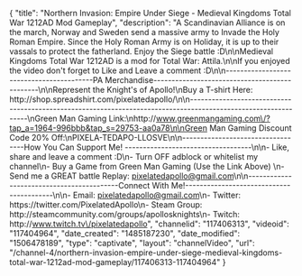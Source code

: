 {
    "title": "Northern Invasion: Empire Under Siege - Medieval Kingdoms Total War 1212AD Mod Gameplay",
    "description": "A Scandinavian Alliance is on the march, Norway and Sweden send a massive army to Invade the Holy Roman Empire.  Since the Holy Roman Army  is on Holiday, it is up to their vassals to protect the fatherland.  Enjoy the Siege battle :D\n\nMedieval Kingdoms Total War 1212AD is a mod for Total War: Attila.\n\nIf you enjoyed the video don't forget to Like and Leave a comment :D\n\n-----------------------------------------PA Merchandise----------------------------------------------\n\nRepresent the Knight's of Apollo!\nBuy a T-shirt Here: http:\/\/shop.spreadshirt.com\/pixelatedapollo\/\n\n---------------------------------------------------------------------------------------------------------------\nGreen Man Gaming Link:\nhttp:\/\/www.greenmangaming.com\/?tap_a=1964-996bbb&tap_s=29753-aa0a78\n\nGreen Man Gaming Discount Code 20% Off:\nPIXELA-TEDAPO-LLOSVE\n\n----------------------------------How You Can Support Me! -----------------------------------\n\n- Like, share and leave a comment :D\n- Turn OFF adblock or whitelist my channel\n- Buy a Game from Green Man Gaming (Use the Link Above) \n- Send me a GREAT battle Replay: pixelatedapollo@gmail.com\n\n------------------------------------------Connect With Me!-----------------------------------------\n\n- Email: pixelatedapollo@gmail.com\n- Twitter: https:\/\/twitter.com\/PixelatedApollo\n- Steam Group:  http:\/\/steamcommunity.com\/groups\/apollosknights\n- Twitch: http:\/\/www.twitch.tv\/pixelatedapollo",
    "channelid": "117406313",
    "videoid": "117404964",
    "date_created": "1485187230",
    "date_modified": "1506478189",
    "type": "captivate",
    "layout": "channelVideo",
    "url": "\/channel-4\/northern-invasion-empire-under-siege-medieval-kingdoms-total-war-1212ad-mod-gameplay\/117406313-117404964"
}
